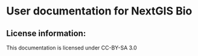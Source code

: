 # User documentation for NextGIS Bio

License information:
-------------
This documentation is licensed under CC-BY-SA 3.0
